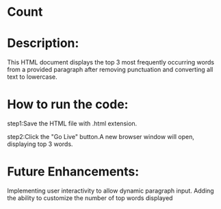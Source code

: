 # Count
# Description:
This HTML document displays the top 3 most frequently occurring words from a provided paragraph after removing punctuation and converting all text to lowercase.

# How to run the code:
step1:Save the HTML file with .html extension.

step2:Click the "Go Live" button.A new browser window will open, displaying top 3 words.

# Future Enhancements:
Implementing user interactivity to allow dynamic paragraph input. Adding the ability to customize the number of top words displayed
